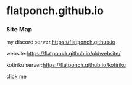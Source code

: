 # flatponch.github.io

### Site Map

my discord server:https://flatponch.github.io

website:https://flatponch.github.io/oldwebsite/

kotiriku server:https://flatponch.github.io/kotiriku

[click me](https://flatponch.github.io/lol)
